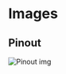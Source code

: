 # Images

## Pinout

![Pinout img](https://raw.githubusercontent.com/mc-ireiser/termoDaQ/master/IMG/Pinout.png)